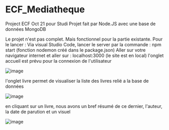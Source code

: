 # ECF_Mediatheque
Project ECF Oct 21 pour Studi
Projet fait par Node.JS avec une base de données MongoDB

Le projet n'est pas complet. Mais fonctionnel pour la partie existante.
Pour le lancer :
Via visual Studio Code, lancer le server par la commande : npm start (fonction nodemon créé dans le package.json)
Aller sur votre navigateur internet et aller sur : localhost:3000 (le site est en local)
l'onglet accueil est prévu pour la connexion de l'utilisateur

![image](https://user-images.githubusercontent.com/72383834/138316918-4326a14d-43d0-4207-956b-e5a2bf09eace.png)




l'onglet livre permet de visualiser la liste des livres relié a la base de données


![image](https://user-images.githubusercontent.com/72383834/138317001-f4e1215a-7066-46c5-a3fe-4c7c8d8544ab.png)


en cliquant sur un livre, nous avons un bref résumé de ce dernier, l'auteur, la date de parution et un visuel


![image](https://user-images.githubusercontent.com/72383834/138317052-4861dc41-0560-48fb-99da-4968997fd0a0.png)


